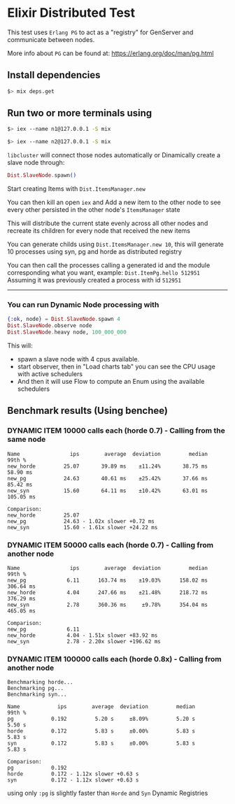 # Elixir Distributed Test

This test uses `Erlang PG` to act as a "registry" for GenServer and communicate between nodes.

More info about `PG` can be found at: https://erlang.org/doc/man/pg.html

## Install dependencies

```sh
$> mix deps.get
```

## Run two or more terminals using

```sh
$> iex --name n1@127.0.0.1 -S mix

$> iex --name n2@127.0.0.1 -S mix
```

`libcluster` will connect those nodes automatically or Dinamically create a slave node through:

```elixir
Dist.SlaveNode.spawn()
```

Start creating Items with `Dist.ItemsManager.new`

You can then kill an open `iex` and Add a new item to the other node to see every other persisted in the other node's `ItemsManager` state

This will distribute the current state evenly across all other nodes and recreate its children for every node that received the new items

You can generate childs using `Dist.ItemsManager.new 10`, this will generate 10 processes using syn, pg and horde as distributed registry  

You can then call the processes calling a generated id and the module corresponding what you want, example: `Dist.ItemPg.hello 512951` Assuming it was previously created a process with id `512951`

----

### You can run Dynamic Node processing with

```elixir
{:ok, node} = Dist.SlaveNode.spawn 4
Dist.SlaveNode.observe node
Dist.SlaveNode.heavy node, 100_000_000
```

This will:
- spawn a slave node with 4 cpus available.
- start observer, then in "Load charts tab" you can see the CPU usage with active schedulers
- And then it will use Flow to compute an Enum using the available schedulers


## Benchmark results (Using benchee)

### DYNAMIC ITEM 10000 calls each (horde 0.7) - Calling from the same node

```
Name                ips        average  deviation         median         99th %
new_horde         25.07       39.89 ms    ±11.24%       38.75 ms       58.90 ms
new_pg            24.63       40.61 ms    ±25.42%       37.66 ms       85.42 ms
new_syn           15.60       64.11 ms    ±10.42%       63.01 ms      105.05 ms

Comparison: 
new_horde         25.07
new_pg            24.63 - 1.02x slower +0.72 ms
new_syn           15.60 - 1.61x slower +24.22 ms
```

### DYNAMIC ITEM 50000 calls each (horde 0.7) - Calling from another node

```
Name                ips        average  deviation         median         99th %
new_pg             6.11      163.74 ms    ±19.03%      158.02 ms      306.64 ms
new_horde          4.04      247.66 ms    ±21.48%      218.72 ms      376.29 ms
new_syn            2.78      360.36 ms     ±9.78%      354.04 ms      465.05 ms

Comparison: 
new_pg             6.11
new_horde          4.04 - 1.51x slower +83.92 ms
new_syn            2.78 - 2.20x slower +196.62 ms
```

### DYNAMIC ITEM 100000 calls each (horde 0.8x) - Calling from another node

```
Benchmarking horde...
Benchmarking pg...
Benchmarking syn...

Name            ips        average  deviation         median         99th %
pg            0.192         5.20 s     ±8.09%         5.20 s         5.50 s
horde         0.172         5.83 s     ±0.00%         5.83 s         5.83 s
syn           0.172         5.83 s     ±0.00%         5.83 s         5.83 s

Comparison: 
pg            0.192
horde         0.172 - 1.12x slower +0.63 s
syn           0.172 - 1.12x slower +0.63 s
```

using only `:pg` is slightly faster than `Horde` and `Syn` Dynamic Registries
